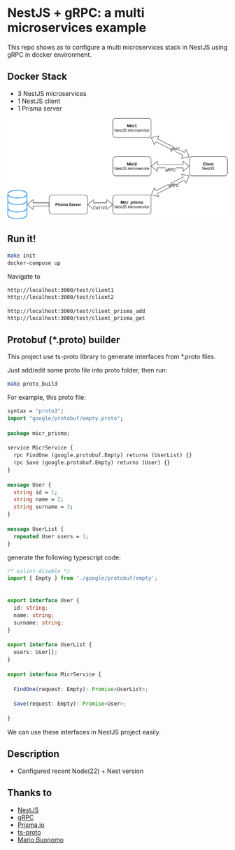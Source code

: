 # NestJS + gRPC: a multi microservices example

This repo shows as to configure a multi microservices stack in NestJS using gRPC in docker environment.

## Docker Stack

- 3 NestJS microservices
- 1 NestJS client
- 1 Prisma server

<img src="assets/microservices.png">

## Run it!

```bash
make init
docker-compose up
```

Navigate to

```
http://localhost:3000/test/client1
http://localhost:3000/test/client2

http://localhost:3000/test/client_prisma_add
http://localhost:3000/test/client_prisma_get
```

## Protobuf (*.proto) builder
This project use ts-proto library to generate interfaces from *.proto files. 

Just add/edit some proto file into proto folder, then run:
```sh
make proto_build
```

For example, this proto file:
```protobuf
syntax = "proto3";
import "google/protobuf/empty.proto";

package micr_prisma;

service MicrService {
  rpc FindOne (google.protobuf.Empty) returns (UserList) {}
  rpc Save (google.protobuf.Empty) returns (User) {}
}

message User {
  string id = 1;
  string name = 2;
  string surname = 3;
}

message UserList {
  repeated User users = 1;
}
```

generate the following typescript code:
```ts
/* eslint-disable */
import { Empty } from './google/protobuf/empty';


export interface User {
  id: string;
  name: string;
  surname: string;
}

export interface UserList {
  users: User[];
}

export interface MicrService {

  FindOne(request: Empty): Promise<UserList>;

  Save(request: Empty): Promise<User>;

}
```
We can use these interfaces in NestJS project easily.

## Description
- Configured recent Node(22) + Nest version 

## Thanks to

- <a href="https://nestjs.com/">NestJS</a>
- <a href="https://grpc.io/">gRPC</a>
- <a href="https://www.prisma.io/">Prisma.io</a>
- <a href="https://github.com/stephenh/ts-proto">ts-proto</a>
- <a href="https://github.com/mabuonomo">Mario Buonomo</a>

